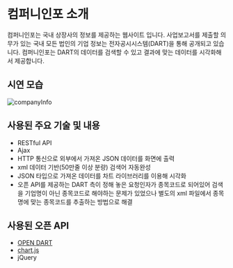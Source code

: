 # 컴퍼니인포 소개
컴퍼니인포는 국내 상장사의 정보를 제공하는 웹사이트 입니다. 사업보고서를 제출할 의무가 있는 국내 모든 법인의 기업 정보는 전자공시시스템(DART)을 통해 공개되고 있습니다. 컴퍼니인포는 DART의 데이터를 검색할 수 있고 결과에 맞는 데이터를 시각화해서 제공합니다.
## 시연 모습
![companyInfo](https://user-images.githubusercontent.com/77215614/130646924-a52841eb-e479-487d-b11e-17aa3920fcd8.gif)
## 사용된 주요 기술 및 내용
- RESTful API
- Ajax
- HTTP 통신으로 외부에서 가져온 JSON 데이터를 화면에 출력
- xml 데이터 기반(50만줄 이상 분량) 검색어 자동완성
- JSON 타입으로 가져온 데이터를 차트 라이브러리를 이용해 시각화
- 오픈 API를 제공하는 DART 측이 정해 놓은 요청인자가 종목코드로 되어있어 검색을 기업명이 아닌 종목코드로 해야하는 문제가 있었으나 별도의 xml 파일에서 종목명에 맞는 종목코드를 추출하는 방법으로 해결
## 사용된 오픈 API
- [OPEN DART](https://opendart.fss.or.kr/)
- [chart.js](https://www.chartjs.org/)
- jQuery
